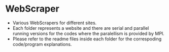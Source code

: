 # WebScraper
- Various WebScrapers for different sites.  
- Each folder represents a website and there are serial and parallel running versions for the codes where the paralellism is provided by MPI.  
- Please refer to the readme files inside each folder for the correspoding code/program explanations.

